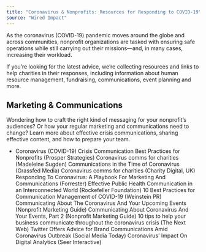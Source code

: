 ```yaml
---
title: "Coronavirus & Nonprofits: Resources for Responding to COVID-19"
source: "Wired Impact"
---
```


As the coronavirus (COVID-19) pandemic moves around the globe and across communities, nonprofit organizations are tasked with ensuring safe operations while still carrying out their missions—and, in many cases, increasing their workload.

If you’re looking for the latest advice, we’re collecting resources and links to help charities in their responses, including information about human resource management, fundraising, communications, event planning and more.

## Marketing & Communications

Wondering how to craft the right kind of messaging for your nonprofit’s audiences? Or how your regular marketing and communications need to change? Learn more about effective crisis communications, sharing effective content, and how to prepare your team.

* Coronavirus (COVID-19) Crisis Communication Best Practices for Nonprofits (Prosper Strategies)
Coronavirus comms for charities (Madeleine Sugden)
Communications in the Time of Coronavirus (Grassfed Media)
Coronavirus comms for charities (Charity Digital, UK)
Responding To Coronavirus: A Playbook For Marketing And Communications (Forrester)
Effective Public Health Communication in an Interconnected World (Rockefeller Foundation)
10 Best Practices for Communication Management of COVID-19 (Weinstein PR)
Communicating About The Coronavirus And Your Upcoming Events (Nonprofit Marketing Guide)
Communicating About Coronavirus And Your Events, Part 2 (Nonprofit Marketing Guide)
10 tips to help your business communicate throughout the coronavirus crisis (The Next Web)
Twitter Offers Advice for Brand Communications Amid Coronavirus Outbreak (Social Media Today)
Coronavirus’ Impact On Digital Analytics (Seer Interactive)
